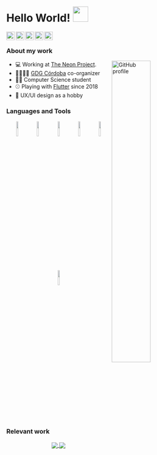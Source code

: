 # Hello World! <img src="https://raw.githubusercontent.com/iampavangandhi/iampavangandhi/master/gifs/Hi.gif" width="40px"></h2>

<a href="https://twitter.com/jesusrp98">
  <img align="left" alt="Twitter profile" width="22px" src="https://cdn.jsdelivr.net/npm/simple-icons@v3/icons/twitter.svg" />
</a>
<a href="https://linkedin.com/in/jesusrp98">
  <img align="left" alt="Linkdein profile" width="22px" src="https://cdn.jsdelivr.net/npm/simple-icons@v3/icons/linkedin.svg" />
</a>
<a href="https://github.com/jesusrp98">
  <img align="left" alt="Github profile" width="22px" src="https://cdn.jsdelivr.net/npm/simple-icons@v3/icons/github.svg" />
</a>
<a href="https://patreon.com/jesusrp98">
  <img align="left" alt="Patreon profile" width="22px" src="https://cdn.jsdelivr.net/npm/simple-icons@v3/icons/patreon.svg" />
</a>
<a href="mailto:jesusillorp98@gmail.com">
  <img align="left" alt="Patreon profile" width="22px" src="https://cdn.jsdelivr.net/npm/simple-icons@v3/icons/gmail.svg" />
</a>

<br />

### About my work

<a href="https://github.com/jesusrp98">
  <img width="45%" align="right" alt="GitHub profile" src="https://github-readme-stats.vercel.app/api?username=jesusrp98&show_icons=true&count_private=true&hide_border=true" />
</a>

- 💻 Working at [The Neon Project](https://theneonproject.org).
- 👨‍👩‍👧‍👦 [GDG Córdoba](https://twitter.com/GDGCordobaESP) co-organizer
- 👨‍🎓 Computer Science student
- ⚾ Playing with [Flutter](https://flutter.dev) since 2018
- 📐 UX/UI design as a hobby 

### Languages and Tools

<p align="center">
  <code><img width="10%" src="https://www.vectorlogo.zone/logos/flutterio/flutterio-ar21.svg"></code>
  <code><img width="10%" src="https://www.vectorlogo.zone/logos/android/android-ar21.svg"></code>
  <code><img width="10%" src="https://www.vectorlogo.zone/logos/firebase/firebase-ar21.svg"></code>
  <code><img width="10%" src="https://www.vectorlogo.zone/logos/git-scm/git-scm-ar21.svg"></code>
  <code><img width="10%" src="https://www.vectorlogo.zone/logos/figma/figma-ar21.svg"></code>
  <code><img width="10%" src="https://www.vectorlogo.zone/logos/linux/linux-ar21.svg"></code>
</p>

### Relevant work
<p align="center">
  <a href="https://github.com/jesusrp98/spacex-go">
    <img align="center" src="https://github-readme-stats.vercel.app/api/pin/?username=jesusrp98&repo=spacex-go" />
  </a>
  <a href="https://github.com/jesusrp98/dotfiles">
    <img align="center" src="https://github-readme-stats.vercel.app/api/pin/?username=jesusrp98&repo=dotfiles" />
  </a>
</p>
